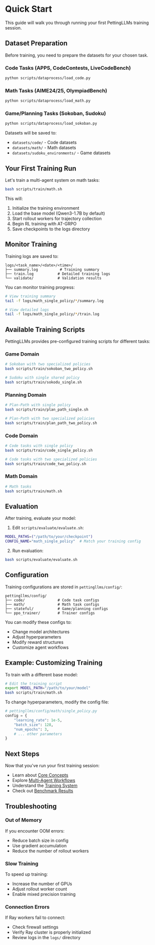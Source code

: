# Quick Start

This guide will walk you through running your first PettingLLMs training session.

## Dataset Preparation

Before training, you need to prepare the datasets for your chosen task.

### Code Tasks (APPS, CodeContests, LiveCodeBench)

```bash
python scripts/dataprocess/load_code.py
```

### Math Tasks (AIME24/25, OlympiadBench)

```bash
python scripts/dataprocess/load_math.py
```

### Game/Planning Tasks (Sokoban, Sudoku)

```bash
python scripts/dataprocess/load_sokoban.py
```

Datasets will be saved to:
- `datasets/code/` - Code datasets
- `datasets/math/` - Math datasets
- `datasets/sudoku_environments/` - Game datasets

## Your First Training Run

Let's train a multi-agent system on math tasks:

```bash
bash scripts/train/math.sh
```

This will:

1. Initialize the training environment
2. Load the base model (Qwen3-1.7B by default)
3. Start rollout workers for trajectory collection
4. Begin RL training with AT-GRPO
5. Save checkpoints to the logs directory

## Monitor Training

Training logs are saved to:
```
logs/<task_name>/<date>/<time>/
├── summary.log          # Training summary
├── train.log           # Detailed training logs
└── validate/           # Validation results
```

You can monitor training progress:

```bash
# View training summary
tail -f logs/math_single_policy/*/summary.log

# View detailed logs
tail -f logs/math_single_policy/*/train.log
```

## Available Training Scripts

PettingLLMs provides pre-configured training scripts for different tasks:

### Game Domain
```bash
# Sokoban with two specialized policies
bash scripts/train/sokoban_two_policy.sh

# Sudoku with single shared policy
bash scripts/train/sokodu_single.sh
```

### Planning Domain
```bash
# Plan-Path with single policy
bash scripts/train/plan_path_single.sh

# Plan-Path with two specialized policies
bash scripts/train/plan_path_two_policy.sh
```

### Code Domain
```bash
# Code tasks with single policy
bash scripts/train/code_single_policy.sh

# Code tasks with two specialized policies
bash scripts/train/code_two_policy.sh
```

### Math Domain
```bash
# Math tasks
bash scripts/train/math.sh
```

## Evaluation

After training, evaluate your model:

1. Edit `scripts/evaluate/evaluate.sh`:
```bash
MODEL_PATHS=("/path/to/your/checkpoint")
CONFIG_NAME="math_single_policy"  # Match your training config
```

2. Run evaluation:
```bash
bash scripts/evaluate/evaluate.sh
```

## Configuration

Training configurations are stored in `pettingllms/config/`:

```
pettingllms/config/
├── code/               # Code task configs
├── math/               # Math task configs
├── stateful/           # Game/planning configs
└── ppo_trainer/        # Trainer configs
```

You can modify these configs to:
- Change model architectures
- Adjust hyperparameters
- Modify reward structures
- Customize agent workflows

## Example: Customizing Training

To train with a different base model:

```bash
# Edit the training script
export MODEL_PATH="/path/to/your/model"
bash scripts/train/math.sh
```

To change hyperparameters, modify the config file:

```python
# pettingllms/config/math/single_policy.py
config = {
    "learning_rate": 1e-5,
    "batch_size": 128,
    "num_epochs": 3,
    # ... other parameters
}
```

## Next Steps

Now that you've run your first training session:

- Learn about [Core Concepts](../core-concepts/overview.md)
- Explore [Multi-Agent Workflows](../core-concepts/workflows.md)
- Understand the [Training System](../core-concepts/training-system.md)
- Check out [Benchmark Results](../results/benchmarks.md)

## Troubleshooting

### Out of Memory

If you encounter OOM errors:
- Reduce batch size in config
- Use gradient accumulation
- Reduce the number of rollout workers

### Slow Training

To speed up training:
- Increase the number of GPUs
- Adjust rollout worker count
- Enable mixed precision training

### Connection Errors

If Ray workers fail to connect:
- Check firewall settings
- Verify Ray cluster is properly initialized
- Review logs in the `logs/` directory

